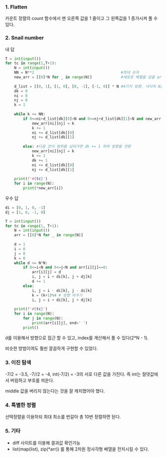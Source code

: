 



### 1. Flatten

카운트 정렬의 count 함수에서 맨 오른쪽 값을 1 줄이고 그 왼쪽값을 1 증가시켜 풀 수 있다.



### 2. Snail number

내 답

```python
T = int(input())
for tc in range(1,T+1):
    N = int(input())
    NN = N**2                                       #최대 숫자
    new_arr = [[0]*N for _ in range(N)]             #새로운 배열을 담을 arr
 
    d_list = [[0, 1], [1, 0], [0, -1], [-1, 0]] * N #4가지 방향. 넉넉히 N곱해준다. 원래 필요한 dk 수는 (N*2-1)/4
    dk = 0
    ni = 0
    nj = 0
    k = 1
 
    while k <= NN:
        if 0<=ni+d_list[dk][0]<N and 0<=nj+d_list[dk][1]<N and new_arr[ni+d_list[dk][0]][nj+d_list[dk][1]] == 0: #다음 칸이 범위를 안넘어가면 그대로 new_arr에 k입력
            new_arr[ni][nj] = k
            k += 1
            ni += d_list[dk][0]
            nj += d_list[dk][1]
 
        else: #다음 칸이 범위를 넘어가면 dk += 1 하여 방향을 전환
            new_arr[ni][nj] = k
            k += 1
            dk += 1
            ni += d_list[dk][0]
            nj += d_list[dk][1]
 
    print(f'#{tc}')
    for i in range(N):
        print(*new_arr[i])
```

우수 답

```python
di = [0, 1, 0, -1]
dj = [1, 0, -1, 0]

T = int(input())
for tc in range(1, T+1):
    N = int(input())
    arr = [[0]*N for _ in range(N)]
    
    d = 1
    i = 0
    j = 0
    k = 0    
    while d <= N*N:
		if 0<=i<N and 0<=j<N and arr[i][j]==0:
            arr[i][j] = d
            i, j = i + di[k], j + dj[k]
            d += 1
        else:
            i, j = i - di[k], j - di[k]
            k = (k+1)%4 # 방향 바꾸기
            i, j = i + di[k], j + dj[k]
            
    print(f'#{tc}')
    for i in range(N):
        for j in range(N):
            print(arr[i][j], end=' ')
        print()
```

d를 이용해서 방향으로 접근 할 수 있고, index를 계산해서 풀 수 있다(2*N - 1).

비슷한 방법이여도 훨씬 깔끔하게 구현할 수 있었다.



### 3. 이진 탐색

-7/2 = -3.5, -7//2 = -4, int(-7/2) = -3의 서로 다른 값을 가진다. 즉 int는 절댓값에서 버림하고 부호를 씌운다.

middle 값을 버리지 않는다는 것을 잘 캐치했어야 했다.



### 4. 특별한 정렬

선택정렬을 이용하되 최대 최소를 번갈아 총 10번 정렬하면 된다.



### 5. 기타

- diff 사이트를 이용해 결과값 확인가능
- list(map(list), zip(*arr)) 를 통해 2차원 정사각형 배열을  전치시킬 수 있다.